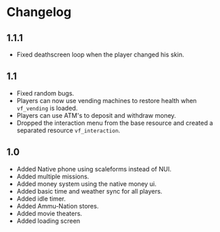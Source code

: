 # Changelog    

## 1.1.1

- Fixed deathscreen loop when the player changed his skin.

## 1.1

- Fixed random bugs.
- Players can now use vending machines to restore health when `vf_vending` is loaded.
- Players can use ATM's to deposit and withdraw money.
- Dropped the interaction menu from the base resource and created a separated resource `vf_interaction`.

## 1.0

- Added Native phone using scaleforms instead of NUI.
- Added multiple missions.
- Added money system using the native money ui.
- Added basic time and weather sync for all players.
- Added idle timer.
- Added Ammu-Nation stores.
- Added movie theaters.
- Added loading screen
